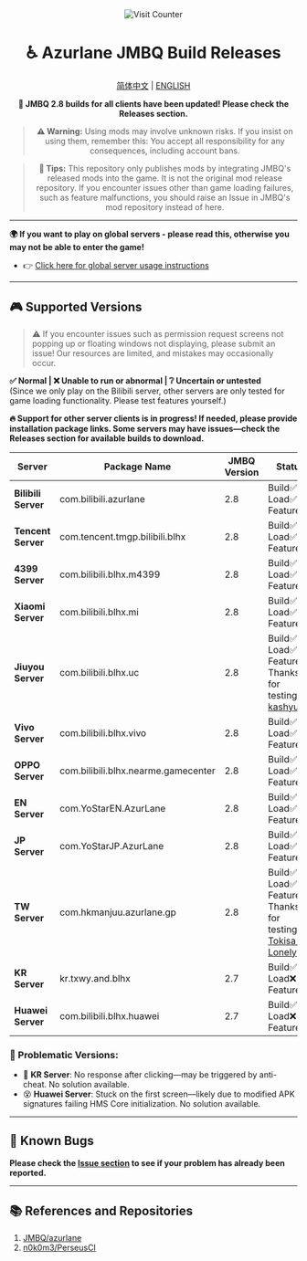 <div align="center">
    <img src="https://count.getloli.com/@azurlanejmbq?name=azurlanejmbq&theme=moebooru&padding=7&offset=0&align=top&scale=1&pixelated=1&darkmode=auto" alt="Visit Counter" />
</div>

<center>

# ♿ Azurlane JMBQ Build Releases

[简体中文](https://github.com/XiYueHura/Azurlane-Build/blob/main/README.md) | [ENGLISH](https://github.com/XiYueHura/Azurlane-Build/blob/main/README_en.md)

**🎉 JMBQ 2.8 builds for all clients have been updated! Please check the Releases section.**

> **⚠️ Warning:**
Using mods may involve unknown risks. If you insist on using them, remember this:
You accept all responsibility for any consequences, including account bans.

> **📝 Tips:** 
This repository only publishes mods by integrating JMBQ's released mods into the game. It is not the original mod release repository. If you encounter issues other than game loading failures, such as feature malfunctions, you should raise an Issue in JMBQ's mod repository instead of here.

---

</center>

**🌍 If you want to play on global servers - please read this, otherwise you may not be able to enter the game!**

 - 👉 [Click here for global server usage instructions](https://github.com/XiYueHura/Azurlane-Build/blob/main/Global_en.md)

---

## 🎮 Supported Versions

> ⚠️ If you encounter issues such as permission request screens not popping up or floating windows not displaying, please submit an issue! Our resources are limited, and mistakes may occasionally occur.

**✅ Normal | ❌ Unable to run or abnormal | ❔ Uncertain or untested**  
(Since we only play on the Bilibili server, other servers are only tested for game loading functionality. Please test features yourself.)

**🔥 Support for other server clients is in progress! If needed, please provide installation package links. Some servers may have issues—check the Releases section for available builds to download.**

| Server               | Package Name                   | JMBQ Version | Status                      |
|----------------------|--------------------------------|--------------|-----------------------------|
| **Bilibili Server**  | com.bilibili.azurlane         | 2.8          | Build✅ <br>Load✅ <br>Features✅ |
| **Tencent Server**   | com.tencent.tmgp.bilibili.blhx | 2.8          | Build✅ <br>Load✅ <br>Features❔ |
| **4399 Server**      | com.bilibili.blhx.m4399       | 2.8          | Build✅ <br>Load✅ <br>Features❔ |
| **Xiaomi Server**    | com.bilibili.blhx.mi          | 2.8          | Build✅ <br>Load✅ <br>Features❔ |
| **Jiuyou Server**        | com.bilibili.blhx.uc          | 2.8          | Build✅ <br>Load✅ <br>Features✅ <br>Thanks for testing, [kashyu](https://github.com/kashyu). |
| **Vivo Server**        | com.bilibili.blhx.vivo        | 2.8          | Build✅ <br>Load✅ <br>Features❔ |
| **OPPO Server**        | com.bilibili.blhx.nearme.gamecenter        | 2.8          | Build✅ <br>Load✅ <br>Features❔ |
| **EN Server**        | com.YoStarEN.AzurLane        | 2.8          | Build✅ <br>Load✅ <br>Features❔ |
| **JP Server**        | com.YoStarJP.AzurLane        | 2.8          | Build✅ <br>Load✅ <br>Features❔ |
| **TW Server**        | com.hkmanjuu.azurlane.gp     | 2.8          | Build✅ <br>Load✅ <br>Features✅ <br>Thanks for testing, [Tokisa-Lonely](https://github.com/Tokisa-Lonely). |
| **KR Server**        | kr.txwy.and.blhx             | 2.7          | Build✅ <br>Load❌ <br>Features❌ |
| **Huawei Server**    | com.bilibili.blhx.huawei     | 2.7          | Build✅ <br>Load❌ <br>Features❌ |

### 🚧 Problematic Versions:
- 🫠 **KR Server**: No response after clicking—may be triggered by anti-cheat. No solution available.
- 😵 **Huawei Server**: Stuck on the first screen—likely due to modified APK signatures failing HMS Core initialization. No solution available.

---

## 🐛 Known Bugs

**Please check the [Issue section](https://github.com/JMBQ/azurlane/issues) to see if your problem has already been reported.**

---

## 📚 References and Repositories
1. [JMBQ/azurlane](https://github.com/JMBQ/azurlane)  
2. [n0k0m3/PerseusCI](https://github.com/n0k0m3/PerseusCI)
